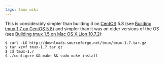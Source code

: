 ```yaml
---
tags: tmux wiki
---
```


This is considerably simpler than building it on [CentOS](/wiki/CentOS) 5.8 (see [Building tmux 1.7 on CentOS 5.8](/wiki/Building_tmux_1.7_on_CentOS_5.8)) and simpler than it was on older versions of the OS (see [Building tmux 1.5 on Mac OS X Lion 10.7.2](/wiki/Building_tmux_1.5_on_Mac_OS_X_Lion_10.7.2)):

```shell
$ curl -LO http://downloads.sourceforge.net/tmux/tmux-1.7.tar.gz
$ tar xzvf tmux-1.7.tar.gz
$ cd tmux-1.7
$ ./configure && make && sudo make install
```
